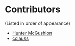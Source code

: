 # Contributors

(Listed in order of appearance)

* [Hunter McGushion](https://github.com/HunterMcGushion)
* [cclauss](https://github.com/cclauss)